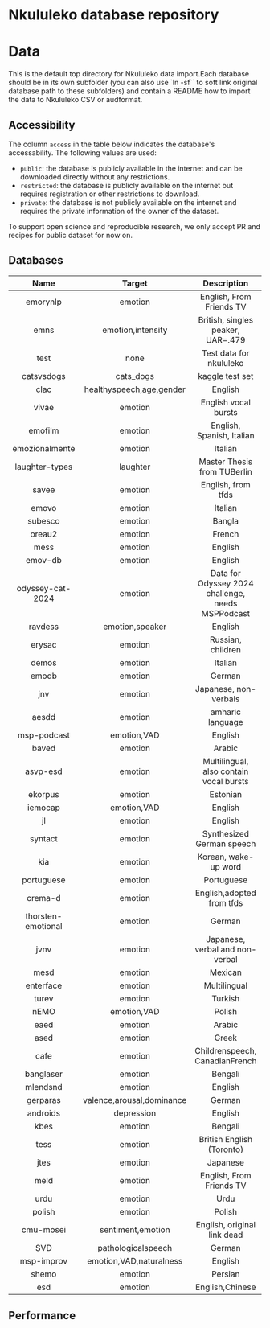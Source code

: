 
Nkululeko database repository
=============================

# Data


This is the default top directory for Nkululeko data import.Each database should be in its own subfolder (you can also use `ln -sf`` to soft link original database path to these subfolders) and contain a README how to import the data to Nkululeko CSV or audformat.
## Accessibility


The column `access` in the table below indicates the database's accessability. The following values are used:
- `public`: the database is publicly available in the internet and can be downloaded directly without any restrictions.
- `restricted`: the database is publicly available on the internet but requires registration or other restrictions to download.
- `private`: the database is not publicly available on the internet and requires the private information of the owner of the dataset.


To support open science and reproducible research, we only accept PR and recipes for public dataset for now on.
## Databases

|Name|Target|Description|Access|
| :---: | :---: | :---: | :---: |
|emorynlp|emotion|English, From Friends TV|public|
|emns|emotion,intensity|British, singles peaker, UAR=.479|public|
|test|none|Test data for nkululeko|public|
|catsvsdogs|cats_dogs|kaggle test set|public|
|clac|healthyspeech,age,gender|English|public|
|vivae|emotion|English vocal bursts|public|
|emofilm|emotion|English, Spanish, Italian|restricted|
|emozionalmente|emotion|Italian|public|
|laughter-types|laughter|Master Thesis from TUBerlin|public|
|savee|emotion|English, from tfds|restricted|
|emovo|emotion|Italian|restricted|
|subesco|emotion|Bangla|public|
|oreau2|emotion|French|public|
|mess|emotion|English|public|
|emov-db|emotion|English|public|
|odyssey-cat-2024|emotion|Data for Odyssey 2024 challenge, needs MSPPodcast|restricted|
|ravdess|emotion,speaker|English|public|
|erysac|emotion|Russian, children|public|
|demos|emotion|Italian|restricted|
|emodb|emotion|German|public|
|jnv|emotion|Japanese, non-verbals|public|
|aesdd|emotion|amharic language|public|
|msp-podcast|emotion,VAD|English|restricted|
|baved|emotion|Arabic|public|
|asvp-esd|emotion|Multilingual, also contain vocal bursts|public|
|ekorpus|emotion|Estonian|public|
|iemocap|emotion,VAD|English|restriced|
|jl|emotion|English|public|
|syntact|emotion|Synthesized German speech|public|
|kia|emotion|Korean, wake-up word|public|
|portuguese|emotion|Portuguese|public|
|crema-d|emotion|English,adopted from tfds|public|
|thorsten-emotional|emotion|German|public|
|jvnv|emotion|Japanese, verbal and non-verbal|public|
|mesd|emotion|Mexican|public|
|enterface|emotion|Multilingual|public|
|turev|emotion|Turkish|public|
|nEMO|emotion,VAD|Polish|public|
|eaed|emotion|Arabic|public|
|ased|emotion|Greek|public|
|cafe|emotion|Childrenspeech, CanadianFrench|public|
|banglaser|emotion|Bengali|public|
|mlendsnd|emotion|English|public|
|gerparas|valence,arousal,dominance|German|restricted|
|androids|depression|English|public|
|kbes|emotion|Bengali|public|
|tess|emotion|British English (Toronto)|public|
|jtes|emotion|Japanese|private|
|meld|emotion|English, From Friends TV|public|
|urdu|emotion|Urdu|public|
|polish|emotion|Polish|public|
|cmu-mosei|sentiment,emotion|English, original link dead|public|
|SVD|pathologicalspeech|German|public|
|msp-improv|emotion,VAD,naturalness|English|restricted|
|shemo|emotion|Persian|public|
|esd|emotion|English,Chinese|public|

## Performance
